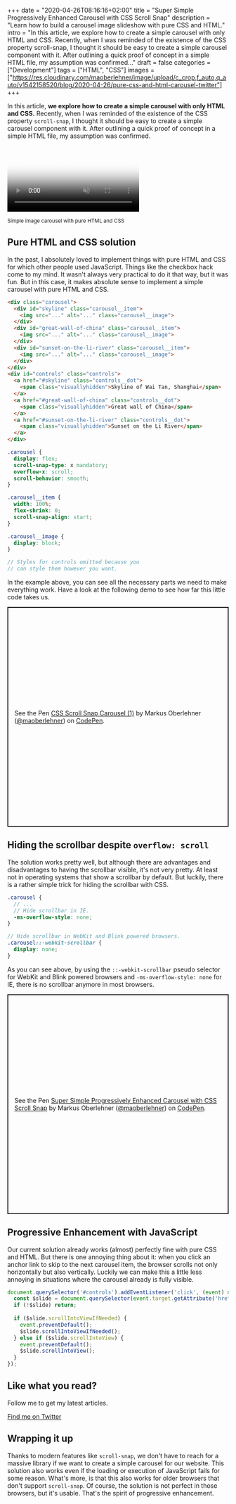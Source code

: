 +++
date = "2020-04-26T08:16:16+02:00"
title = "Super Simple Progressively Enhanced Carousel with CSS Scroll Snap"
description = "Learn how to build a carousel image slideshow with pure CSS and HTML."
intro = "In this article, we explore how to create a simple carousel with only HTML and CSS. Recently, when I was reminded of the existence of the CSS property scroll-snap, I thought it should be easy to create a simple carousel component with it. After outlining a quick proof of concept in a simple HTML file, my assumption was confirmed..."
draft = false
categories = ["Development"]
tags = ["HTML", "CSS"]
images = ["https://res.cloudinary.com/maoberlehner/image/upload/c_crop,f_auto,q_auto/v1542158520/blog/2020-04-26/pure-css-and-html-carousel-twitter"]
+++

In this article, **we explore how to create a simple carousel with only HTML and CSS.** Recently, when I was reminded of the existence of the CSS property `scroll-snap`, I thought it should be easy to create a simple carousel component with it. After outlining a quick proof of concept in a simple HTML file, my assumption was confirmed.

<div class="c-content__figure">
  <video
    data-src="https://res.cloudinary.com/maoberlehner/video/upload/q_auto/v1542158516/blog/2020-04-26/pure-css-and-html-carousel.mp4"
    poster="https://res.cloudinary.com/maoberlehner/video/upload/q_auto,f_auto,so_0.0/v1542158516/blog/2020-04-26/pure-css-and-html-carousel"
    muted
    autoplay
    loop
  ></video>
  <p class="c-content__caption">
    <small>Simple image carousel with pure HTML and CSS</small>
  </p>
</div>

## Pure HTML and CSS solution

In the past, I absolutely loved to implement things with pure HTML and CSS for which other people used JavaScript. Things like the checkbox hack come to my mind. It wasn't always very practical to do it that way, but it was fun. But in this case, it makes absolute sense to implement a simple carousel with pure HTML and CSS.

```html
<div class="carousel">
  <div id="skyline" class="carousel__item">
    <img src="..." alt="..." class="carousel__image">
  </div>
  <div id="great-wall-of-china" class="carousel__item">
    <img src="..." alt="..." class="carousel__image">
  </div>
  <div id="sunset-on-the-li-river" class="carousel__item">
    <img src="..." alt="..." class="carousel__image">
  </div>
</div>
<div id="controls" class="controls">
  <a href="#skyline" class="controls__dot">
    <span class="visuallyhidden">Skyline of Wai Tan, Shanghai</span>
  </a>
  <a href="#great-wall-of-china" class="controls__dot">
    <span class="visuallyhidden">Great wall of China</span>
  </a>
  <a href="#sunset-on-the-li-river" class="controls__dot">
    <span class="visuallyhidden">Sunset on the Li River</span>
  </a>
</div>
```

```scss
.carousel {
  display: flex;
  scroll-snap-type: x mandatory;
  overflow-x: scroll;
  scroll-behavior: smooth;
}

.carousel__item {
  width: 100%;
  flex-shrink: 0;
  scroll-snap-align: start;
}

.carousel__image {
  display: block;
}

// Styles for controls omitted because you
// can style them however you want.
```

In the example above, you can see all the necessary parts we need to make everything work. Have a look at the following demo to see how far this little code takes us.

<p class="codepen" data-height="500" data-theme-id="dark" data-default-tab="result" data-user="maoberlehner" data-slug-hash="rNOyPNY" data-preview="true" style="height: 500px; box-sizing: border-box; display: flex; align-items: center; justify-content: center; border: 2px solid; margin: 1em 0; padding: 1em;" data-pen-title="CSS Scroll Snap Carousel (1)">
  <span>See the Pen <a href="https://codepen.io/maoberlehner/pen/rNOyPNY">
  CSS Scroll Snap Carousel (1)</a> by Markus Oberlehner (<a href="https://codepen.io/maoberlehner">@maoberlehner</a>)
  on <a href="https://codepen.io">CodePen</a>.</span>
</p>

## Hiding the scrollbar despite `overflow: scroll`

The solution works pretty well, but although there are advantages and disadvantages to having the scrollbar visible, it's not very pretty. At least not in operating systems that show a scrollbar by default. But luckily, there is a rather simple trick for hiding the scrollbar with CSS.

```scss
.carousel {
  // ...
  // Hide scrollbar in IE.
  -ms-overflow-style: none;
}

// Hide scrollbar in WebKit and Blink powered browsers.
.carousel::-webkit-scrollbar {
  display: none;
}
```

As you can see above, by using the `::-webkit-scrollbar` pseudo selector for WebKit and Blink powered browsers and `-ms-overflow-style: none` for IE, there is no scrollbar anymore in most browsers.

<p class="codepen" data-height="500" data-theme-id="dark" data-default-tab="result" data-user="maoberlehner" data-slug-hash="abvJPVy" data-preview="true" style="height: 500px; box-sizing: border-box; display: flex; align-items: center; justify-content: center; border: 2px solid; margin: 1em 0; padding: 1em;" data-pen-title="Super Simple Progressively Enhanced Carousel with CSS Scroll Snap">
  <span>See the Pen <a href="https://codepen.io/maoberlehner/pen/abvJPVy">
  Super Simple Progressively Enhanced Carousel with CSS Scroll Snap</a> by Markus Oberlehner (<a href="https://codepen.io/maoberlehner">@maoberlehner</a>)
  on <a href="https://codepen.io">CodePen</a>.</span>
</p>
<script async src="https://static.codepen.io/assets/embed/ei.js"></script>

## Progressive Enhancement with JavaScript

Our current solution already works (almost) perfectly fine with pure CSS and HTML. But there is one annoying thing about it: when you click an anchor link to skip to the next carousel item, the browser scrolls not only horizontally but also vertically. Luckily we can make this a little less annoying in situations where the carousel already is fully visible.

```js
document.querySelector('#controls').addEventListener('click', (event) => {
  const $slide = document.querySelector(event.target.getAttribute('href'));
  if (!$slide) return;
  
  if ($slide.scrollIntoViewIfNeeded) {
    event.preventDefault();
    $slide.scrollIntoViewIfNeeded();
  } else if ($slide.scrollIntoView) {
    event.preventDefault();
    $slide.scrollIntoView();
  }
});
```

<div class="c-content__broad">
  <div class="c-twitter-teaser">
    <div class="c-twitter-teaser__content">
      <h2 class="c-twitter-teaser__headline">Like what you read?</h2>
      <p class="c-twitter-teaser__body">
        Follow me to get my latest articles.
      </p>
      <a class="c-button c-button--outline c-twitter-teaser__button" rel="nofollow" href="https://twitter.com/maoberlehner" data-event-category="link" data-event-action="click: contact" data-event-label="Twitter (article content)">
        Find me on Twitter
      </a>
    </div>
  </div>
</div>

## Wrapping it up

Thanks to modern features like `scroll-snap`, we don't have to reach for a massive library if we want to create a simple carousel for our website. This solution also works even if the loading or execution of JavaScript fails for some reason. What's more, is that this also works for older browsers that don't support `scroll-snap`. Of course, the solution is not perfect in those browsers, but it's usable. That's the spirit of progressive enhancement.
